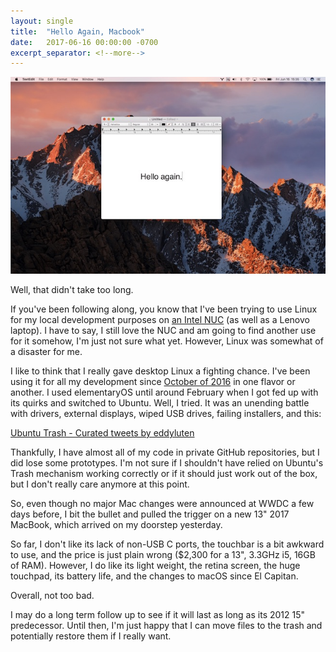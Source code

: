 ```yaml
---
layout: single
title:  "Hello Again, Macbook"
date:   2017-06-16 00:00:00 -0700
excerpt_separator: <!--more-->
---
```


![Hello Again](/images/hello-again.jpg)

Well, that didn't take too long.

If you've been following along, you know that I've been trying to use Linux for my local development purposes on [an Intel NUC](/bye-macbook-hello-intel-nuc) (as well as a Lenovo laptop). I have to say, I still love the NUC and am going to find another use for it somehow, I'm just not sure what yet. However, Linux was somewhat of a disaster for me.

<!--more-->

I like to think that I really gave desktop Linux a fighting chance. I've been using it for all my development since [October of 2016](/elementary-os-first-impressions) in one flavor or another. I used elementaryOS until around February when I got fed up with its quirks and switched to Ubuntu. Well, I tried. It was an unending battle with drivers, external displays, wiped USB drives, failing installers, and this:

<a class="twitter-timeline" data-partner="tweetdeck" href="https://twitter.com/eddyluten/timelines/875852496966533120">Ubuntu Trash - Curated tweets by eddyluten</a> <script async src="//platform.twitter.com/widgets.js" charset="utf-8"></script>

Thankfully, I have almost all of my code in private GitHub repositories, but I did lose some prototypes. I'm not sure if I shouldn't have relied on Ubuntu's Trash mechanism working correctly or if it should just work out of the box, but I don't really care anymore at this point.

So, even though no major Mac changes were announced at WWDC a few days before, I bit the bullet and pulled the trigger on a new 13" 2017 MacBook, which arrived on my doorstep yesterday.

So far, I don't like its lack of non-USB C ports, the touchbar is a bit awkward to use, and the price is just plain wrong ($2,300 for a 13", 3.3GHz i5, 16GB of RAM). However, I do like its light weight, the retina screen, the huge touchpad, its battery life, and the changes to macOS since El Capitan.

Overall, not too bad.

I may do a long term follow up to see if it will last as long as its 2012 15" predecessor. Until then, I'm just happy that I can move files to the trash and potentially restore them if I really want.
